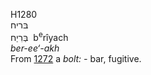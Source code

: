 H1280  
בּריח  
בְּרִיַח ‎ b<sup>e</sup>rı̂yach  
*ber-ee‘-akh*  
From [1272](h1272) a *bolt: -* bar, fugitive.  

